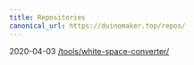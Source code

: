 ```yaml
---
title: Repositories
canonical_url: https://duinomaker.top/repos/
---
```


<span class="mono">2020-04-03</span>&nbsp;<a href="/repos/white-space-converter/">/tools/white-space-converter/</a>